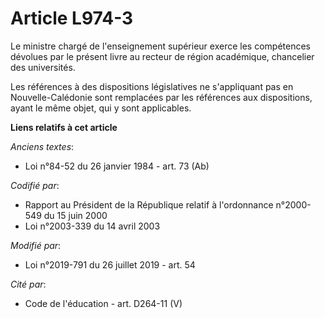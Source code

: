# Article L974-3

Le ministre chargé de l'enseignement supérieur exerce les compétences dévolues par le présent livre au recteur de région
académique, chancelier des universités.

Les références à des dispositions législatives ne s'appliquant pas en Nouvelle-Calédonie sont remplacées par les références
aux dispositions, ayant le même objet, qui y sont applicables.

**Liens relatifs à cet article**

_Anciens textes_:

  - Loi n°84-52 du 26 janvier 1984 - art. 73 (Ab)

_Codifié par_:

  - Rapport au Président de la République relatif à l'ordonnance n°2000-549 du 15 juin 2000
  - Loi n°2003-339 du 14 avril 2003

_Modifié par_:

  - Loi n°2019-791 du 26 juillet 2019 - art. 54

_Cité par_:

  - Code de l'éducation - art. D264-11 (V)
